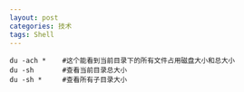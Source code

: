 ```yaml
---
layout: post
categories: 技术
tags: Shell   
---
```

	
	du -ach *    #这个能看到当前目录下的所有文件占用磁盘大小和总大小    
	du -sh       #查看当前目录总大小    
	du -sh *     #查看所有子目录大小    
